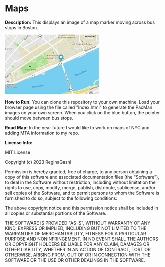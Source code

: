 # Maps

**Description:** This displays an image of a map marker moving across bus stops in Boston.

<img src= "MIT.jpg" width = '300'/>

**How to Run:**
You can clone this repository to your own machine.  Load your browser page using the file called "Index.html" to generate the PacMan images on your own screen.
When you click on the blue button, the pointer should move between bus stops.


**Road Map:**
In the near future I would like to work on maps of NYC and adding MTA information to my repo.


**License Info:**

MIT License

Copyright (c) 2023 ReginaGashi

Permission is hereby granted, free of charge, to any person obtaining a copy
of this software and associated documentation files (the "Software"), to deal
in the Software without restriction, including without limitation the rights
to use, copy, modify, merge, publish, distribute, sublicense, and/or sell
copies of the Software, and to permit persons to whom the Software is
furnished to do so, subject to the following conditions:

The above copyright notice and this permission notice shall be included in all
copies or substantial portions of the Software.

THE SOFTWARE IS PROVIDED "AS IS", WITHOUT WARRANTY OF ANY KIND, EXPRESS OR
IMPLIED, INCLUDING BUT NOT LIMITED TO THE WARRANTIES OF MERCHANTABILITY,
FITNESS FOR A PARTICULAR PURPOSE AND NONINFRINGEMENT. IN NO EVENT SHALL THE
AUTHORS OR COPYRIGHT HOLDERS BE LIABLE FOR ANY CLAIM, DAMAGES OR OTHER
LIABILITY, WHETHER IN AN ACTION OF CONTRACT, TORT OR OTHERWISE, ARISING FROM,
OUT OF OR IN CONNECTION WITH THE SOFTWARE OR THE USE OR OTHER DEALINGS IN THE
SOFTWARE.

